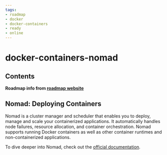```yaml
---
tags:
- roadmap
- docker
- docker-containers
- ready
- online
---
```


# docker-containers-nomad

## Contents

__Roadmap info from [roadmap website](https://roadmap.sh/docker/deploying-containers/nomad)__

## Nomad: Deploying Containers

Nomad is a cluster manager and scheduler that enables you to deploy, manage and scale your containerized applications. It automatically handles node failures, resource allocation, and container orchestration. Nomad supports running Docker containers as well as other container runtimes and non-containerized applications.

To dive deeper into Nomad, check out the [official documentation](https://www.nomadproject.io/docs).
